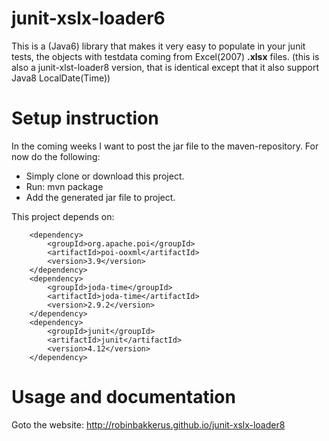 # junit-xslx-loader6

This is a (Java6) library that makes it very easy to populate in your junit tests, the objects with testdata coming from Excel(2007) **.xlsx** files.
(this is also a junit-xlst-loader8 version, that is identical except that it also support Java8 LocalDate(Time)) 

# Setup instruction
In the coming weeks I want to post the jar file to the maven-repository. For now do the following:

* Simply clone or download this project. 
* Run: mvn package
* Add the generated jar file to project. 

This project depends on:

		<dependency>
			<groupId>org.apache.poi</groupId>
			<artifactId>poi-ooxml</artifactId>
			<version>3.9</version>
		</dependency>
		<dependency>
			<groupId>joda-time</groupId>
			<artifactId>joda-time</artifactId>
			<version>2.9.2</version>
		</dependency>
		<dependency>
			<groupId>junit</groupId>
			<artifactId>junit</artifactId>
			<version>4.12</version>
		</dependency>

# Usage and documentation

Goto the website:  http://robinbakkerus.github.io/junit-xslx-loader8

